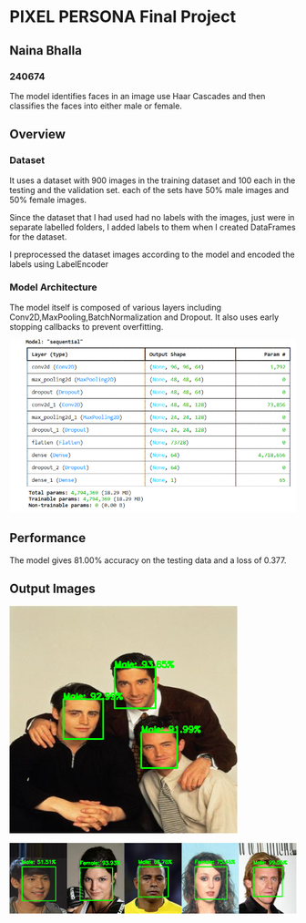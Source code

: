 # PIXEL PERSONA Final Project 
## Naina Bhalla
### 240674
The model identifies faces in an image use Haar Cascades and then classifies the faces into either male or female.

## Overview
### Dataset
It uses a dataset with 900 images in the training dataset and 100 each in the testing and the validation set. each of the sets have 50% male images and 50% female images.

Since the dataset that I had used had no labels with the images, just were in separate labelled folders, I added labels to them when I created DataFrames for the dataset.

I preprocessed the dataset images according to the model and encoded the labels using LabelEncoder

### Model Architecture
The model itself is composed of various layers including Conv2D,MaxPooling,BatchNormalization and Dropout. It also uses early stopping callbacks to prevent overfitting.

![alt text](Final_assignment/240674_NainaBhalla/model-architecture.png)

## Performance
The model gives 81.00% accuracy on the testing data and a loss of 0.377.

## Output Images


 ![alt text](Final_assignment/240674_NainaBhalla/Output_Images/sample_output_with_multiple_faces.png)

 ![alt text](Final_assignment/240674_NainaBhalla/Output_Images/output.png)


